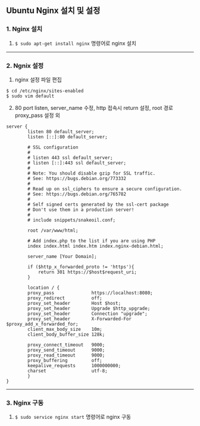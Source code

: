 ## Ubuntu Nginx 설치 및 설정

### 1. Nginx 설치

1. `$ sudo apt-get install nginx` 명령어로 nginx 설치

-----

### 2. Ngnix 설정

1. nginx 설정 파일 편집

```
$ cd /etc/nginx/sites-enabled
$ sudo vim default
```

2. 80 port listen, server_name 수정, http 접속시 return 설정, root 경로 proxy_pass 설정 외

```
server {
        listen 80 default_server;
        listen [::]:80 default_server;

        # SSL configuration
        #
        # listen 443 ssl default_server;
        # listen [::]:443 ssl default_server;
        #
        # Note: You should disable gzip for SSL traffic.
        # See: https://bugs.debian.org/773332
        #
        # Read up on ssl_ciphers to ensure a secure configuration.
        # See: https://bugs.debian.org/765782
        #
        # Self signed certs generated by the ssl-cert package
        # Don't use them in a production server!
        #
        # include snippets/snakeoil.conf;

        root /var/www/html;

        # Add index.php to the list if you are using PHP
        index index.html index.htm index.nginx-debian.html;

        server_name [Your Domain];

        if ($http_x_forwarded_proto != 'https'){
            return 301 https://$host$request_uri;
        }

        location / {
        proxy_pass              https://localhost:8080;
        proxy_redirect          off;
        proxy_set_header        Host $host;
        proxy_set_header        Upgrade $http_upgrade;
        proxy_set_header        Connection "upgrade";
        proxy_set_header        X-Forwarded-For $proxy_add_x_forwarded_for;
        client_max_body_size    10m;
        client_body_buffer_size 128k;

        proxy_connect_timeout   9000;
        proxy_send_timeout      9000;
        proxy_read_timeout      9000;
        proxy_buffering         off;
        keepalive_requests      1000000000;
        charset                 utf-8;
        }
}
```

-----

### 3. Nginx 구동

1. `$ sudo service nginx start` 명령어로 nginx 구동